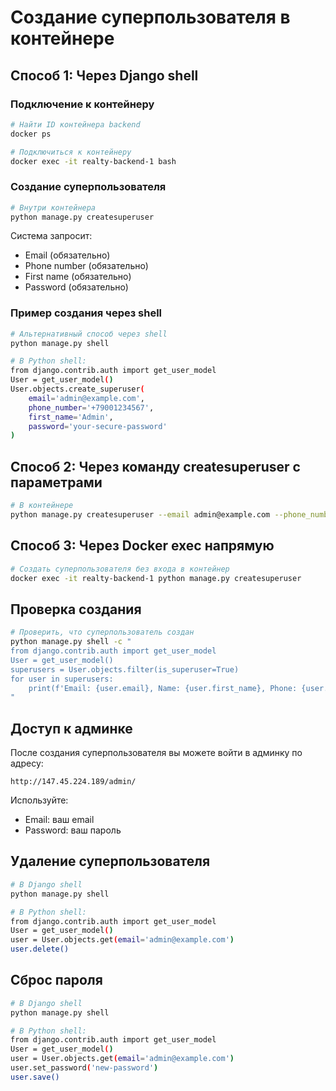 # Создание суперпользователя в контейнере

## Способ 1: Через Django shell

### Подключение к контейнеру
```bash
# Найти ID контейнера backend
docker ps

# Подключиться к контейнеру
docker exec -it realty-backend-1 bash
```

### Создание суперпользователя
```bash
# Внутри контейнера
python manage.py createsuperuser
```

Система запросит:
- Email (обязательно)
- Phone number (обязательно)
- First name (обязательно)
- Password (обязательно)

### Пример создания через shell
```bash
# Альтернативный способ через shell
python manage.py shell

# В Python shell:
from django.contrib.auth import get_user_model
User = get_user_model()
User.objects.create_superuser(
    email='admin@example.com',
    phone_number='+79001234567',
    first_name='Admin',
    password='your-secure-password'
)
```

## Способ 2: Через команду createsuperuser с параметрами

```bash
# В контейнере
python manage.py createsuperuser --email admin@example.com --phone_number +79001234567 --first_name Admin
```

## Способ 3: Через Docker exec напрямую

```bash
# Создать суперпользователя без входа в контейнер
docker exec -it realty-backend-1 python manage.py createsuperuser
```

## Проверка создания

```bash
# Проверить, что суперпользователь создан
python manage.py shell -c "
from django.contrib.auth import get_user_model
User = get_user_model()
superusers = User.objects.filter(is_superuser=True)
for user in superusers:
    print(f'Email: {user.email}, Name: {user.first_name}, Phone: {user.phone_number}')
"
```

## Доступ к админке

После создания суперпользователя вы можете войти в админку по адресу:
```
http://147.45.224.189/admin/
```

Используйте:
- Email: ваш email
- Password: ваш пароль

## Удаление суперпользователя

```bash
# В Django shell
python manage.py shell

# В Python shell:
from django.contrib.auth import get_user_model
User = get_user_model()
user = User.objects.get(email='admin@example.com')
user.delete()
```

## Сброс пароля

```bash
# В Django shell
python manage.py shell

# В Python shell:
from django.contrib.auth import get_user_model
User = get_user_model()
user = User.objects.get(email='admin@example.com')
user.set_password('new-password')
user.save()
``` 